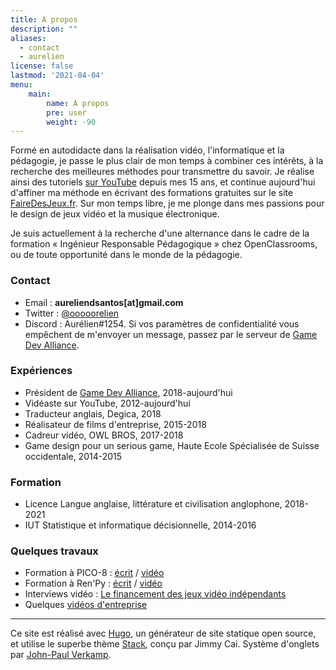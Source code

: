 ```yaml
---
title: A propos
description: ""
aliases:
  - contact
  - aurelien
license: false
lastmod: '2021-04-04'
menu: 
    main:
        name: A propos
        pre: user
        weight: -90
---
```


Formé en autodidacte dans la réalisation vidéo, l'informatique et la pédagogie, je passe le plus clair de mon temps à combiner ces intérêts, à la recherche des meilleures méthodes pour transmettre du savoir. Je réalise ainsi des tutoriels [sur YouTube](https://www.youtube.com/channel/UCCjlo6Ihet_T3X6bKLJzPsA) depuis mes 15 ans, et continue aujourd'hui d'affiner ma méthode en écrivant des formations gratuites sur le site [FaireDesJeux.fr](https://fairedesjeux.fr). Sur mon temps libre, je me plonge dans mes passions pour le design de jeux vidéo et la musique électronique.

Je suis actuellement à la recherche d'une alternance dans le cadre de la formation « Ingénieur Responsable Pédagogique » chez OpenClassrooms, ou de toute opportunité dans le monde de la pédagogie.

### Contact

- Email : **aureliendsantos[at]gmail.com**
- Twitter : [@ooooorelien](https://twitter.com/ooooorelien)
- Discord : Aurélien#1254. Si vos paramètres de confidentialité vous empêchent de m'envoyer un message, passez par le serveur de [Game Dev Alliance](https://gamedevalliance.fr/).

### Expériences

- Président de [Game Dev Alliance](https://gamedevalliance.fr/), 2018-aujourd'hui
- Vidéaste sur YouTube, 2012-aujourd'hui
- Traducteur anglais, Degica, 2018
- Réalisateur de films d'entreprise, 2015-2018
- Cadreur vidéo, OWL BROS, 2017-2018
- Game design pour un serious game, Haute Ecole Spécialisée de Suisse occidentale, 2014-2015

### Formation

- Licence Langue anglaise, littérature et civilisation anglophone, 2018-2021
- IUT Statistique et informatique décisionnelle, 2014-2016

### Quelques travaux

- Formation à PICO-8 : [écrit](https://fairedesjeux.fr/pico-8/) / [vidéo](https://www.youtube.com/playlist?list=PLHKUrXMrDS5t3ibCCh412ZAy0slIv3jeE)
- Formation à Ren'Py : [écrit](https://fairedesjeux.fr/renpy/) / [vidéo](https://www.youtube.com/playlist?list=PLHKUrXMrDS5uqhCaspVB4jFDkkHrkFUBV)
- Interviews vidéo : [Le financement des jeux vidéo indépendants](https://www.youtube.com/watch?v=5rj0rOjrkL8)
- Quelques [vidéos d'entreprise](https://www.youtube.com/playlist?list=PLFHi0gWl-Dr8zu2AmnU76t_C2DCfD_nic)

---

Ce site est réalisé avec [Hugo](https://gohugo.io/), un générateur de site statique open source, et utilise le superbe thème [Stack](https://github.com/CaiJimmy/hugo-theme-stack), conçu par Jimmy Cai. Système d'onglets par [John-Paul Verkamp](https://blog.jverkamp.com/2021/01/27/a-tabbed-view-for-hugo/).
